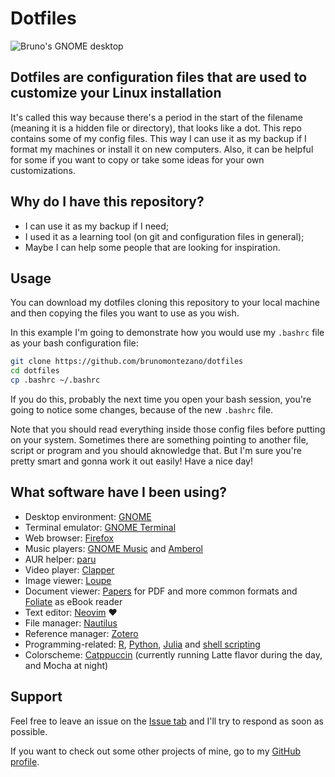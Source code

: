 # Dotfiles

![Bruno's GNOME desktop](https://github.com/brunomontezano/dotfiles/assets/65104127/f526b570-aa84-486c-9edf-471bd6f60f83)

## Dotfiles are configuration files that are used to customize your Linux installation

It's called this way because there's a period in the start of the filename
(meaning it is a hidden file or directory), that looks like a dot. This repo
contains some of my config files. This way I can use it as my backup if I
format my machines or install it on new computers. Also, it can be helpful for
some if you want to copy or take some ideas for your own customizations.

## Why do I have this repository?

- I can use it as my backup if I need;
- I used it as a learning tool (on git and configuration files in general);
- Maybe I can help some people that are looking for inspiration.

## Usage

You can download my dotfiles cloning this repository to your local machine and
then copying the files you want to use as you wish.

In this example I'm going to demonstrate how you would use my `.bashrc` file as
your bash configuration file:

```bash
git clone https://github.com/brunomontezano/dotfiles
cd dotfiles
cp .bashrc ~/.bashrc
```

If you do this, probably the next time you open your bash session, you're going
to notice some changes, because of the new `.bashrc` file.

Note that you should read everything inside those config files before putting
on your system. Sometimes there are something pointing to another file, script
or program and you should aknowledge that. But I'm sure you're pretty smart and
gonna work it out easily! Have a nice day!

## What software have I been using?

- Desktop environment: [GNOME](https://www.gnome.org/)
- Terminal emulator: [GNOME Terminal](https://apps.gnome.org/Console/)
- Web browser: [Firefox](https://www.mozilla.org/)
- Music players: [GNOME Music](https://apps.gnome.org/Music/) and
[Amberol](https://apps.gnome.org/Amberol/)
- AUR helper: [paru](https://github.com/Morganamilo/paru)
- Video player: [Clapper](https://rafostar.github.io/clapper/)
- Image viewer: [Loupe](https://apps.gnome.org/en/Loupe/)
- Document viewer: [Papers](https://apps.gnome.org/Papers/) for PDF and more
common formats and [Foliate](https://johnfactotum.github.io/foliate/) as eBook
reader
- Text editor: [Neovim](https://neovim.io/) ❤️
- File manager: [Nautilus](https://apps.gnome.org/en/Nautilus/)
- Reference manager: [Zotero](https://www.zotero.org/)
- Programming-related: [R](https://www.r-project.org/),
[Python](https://www.python.org/),
[Julia](https://julialang.org/) and
[shell scripting](https://www.gnu.org/software/bash/)
- Colorscheme: [Catppuccin](https://github.com/catppuccin/catppuccin)
(currently running Latte flavor during the day, and Mocha at night)

## Support

Feel free to leave an issue on the
[Issue tab](https://github.com/brunomontezano/dotfiles/issues)
and I'll try to respond as soon as possible.

If you want to check out some other projects of mine, go to my [GitHub profile](https://github.com/brunomontezano).
